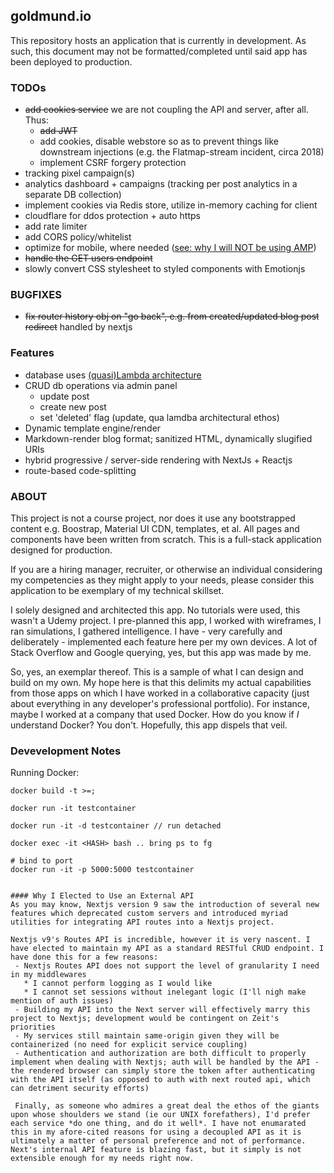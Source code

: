 ## goldmund.io
This repository hosts an application that is currently in development. As such, this document may not be formatted/completed until said
app has been deployed to production.

### TODOs
 - ~~add cookies service~~ we are not coupling the API and server, after all. Thus:
    * ~~add JWT~~
    * add cookies, disable webstore so as to prevent things like downstream injections (e.g. the Flatmap-stream incident, circa 2018)
    * implement CSRF forgery protection
 - tracking pixel campaign(s)
 - analytics dashboard + campaigns (tracking per post analytics in a separate DB collection)
 - implement cookies via Redis store, utilize in-memory caching for client
 - cloudflare for ddos protection + auto https
 - add rate limiter
 - add CORS policy/whitelist
 - optimize for mobile, where needed ([see: why I will NOT be using AMP](https://medium.com/@danbuben/why-amp-is-bad-for-your-site-and-for-the-web-e4d060a4ff31))
 - ~~handle the GET users endpoint~~
 - slowly convert CSS stylesheet to styled components with Emotionjs
 
### BUGFIXES
  - ~~fix router history obj on "go back", e.g. from created/updated blog post redirect~~ handled by nextjs

### Features
  - database uses [(quasi)Lambda architecture](https://en.wikipedia.org/wiki/Lambda_architecture)
  - CRUD db operations via admin panel
    * update post
    * create new post
    * set 'deleted' flag (update, qua lamdba architectural ethos)
  - Dynamic template engine/render
  - Markdown-render blog format; sanitized HTML, dynamically slugified URIs
  - hybrid progressive / server-side rendering with NextJs + Reactjs
  - route-based code-splitting

### ABOUT

This project is not a course project, nor does it use any bootstrapped content e.g. Boostrap, Material UI CDN, templates, et al. All pages and components have been written from scratch. This is a full-stack application designed for production.

If you are a hiring manager, recruiter, or otherwise an individual considering my competencies as they might apply
to your needs, please consider this application to be exemplary of my technical skillset.

I solely designed and architected this app. No tutorials were used, this wasn't a Udemy project. I pre-planned this app, I worked with wireframes, I ran simulations, I gathered intelligence. I have - very carefully and deliberately - implemented each feature here per my own devices. A lot of Stack Overflow and Google querying, yes, but this app was made by me.

So, yes, an exemplar thereof. This is a sample of what I can design and build on my own. My hope here is that this delimits my actual capabilities from those apps on which I have worked in a collaborative capacity (just about everything in any developer's professional portfolio). For instance, maybe I worked at a company that used Docker. How do you know if *I* understand Docker? You don't. Hopefully, this app dispels that veil.

### Devevelopment Notes
Running Docker:
```
docker build -t >=;

docker run -it testcontainer

docker run -it -d testcontainer // run detached

docker exec -it <HASH> bash .. bring ps to fg

# bind to port
docker run -it -p 5000:5000 testcontainer


#### Why I Elected to Use an External API
As you may know, Nextjs version 9 saw the introduction of several new features which deprecated custom servers and introduced myriad utilities for integrating API routes into a Nextjs project.

Nextjs v9's Routes API is incredible, however it is very nascent. I have elected to maintain my API as a standard RESTful CRUD endpoint. I have done this for a few reasons:
 - Nextjs Routes API does not support the level of granularity I need in my middlewares
   * I cannot perform logging as I would like
   * I cannot set sessions without inelegant logic (I'll nigh make mention of auth issues)
 - Building my API into the Next server will effectively marry this project to Nextjs; development would be contingent on Zeit's priorities
 - My services still maintain same-origin given they will be containerized (no need for explicit service coupling)
 - Authentication and authorization are both difficult to properly implement when dealing with Nextjs; auth will be handled by the API - the rendered browser can simply store the token after authenticating with the API itself (as opposed to auth with next routed api, which can detriment security efforts)
 
 Finally, as someone who admires a great deal the ethos of the giants upon whose shoulders we stand (ie our UNIX forefathers), I'd prefer each service *do one thing, and do it well*. I have not enumarated this in my afore-cited reasons for using a decoupled API as it is ultimately a matter of personal preference and not of performance. Next's internal API feature is blazing fast, but it simply is not extensible enough for my needs right now.

```

